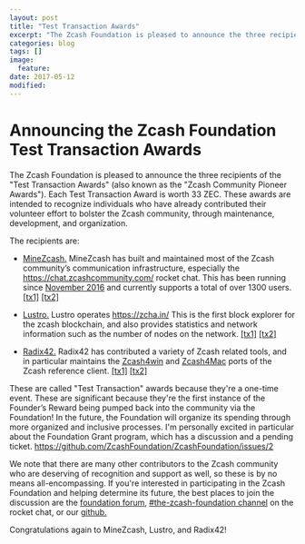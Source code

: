 ```yaml
---
layout: post
title: "Test Transaction Awards"
excerpt: "The Zcash Foundation is pleased to announce the three recipients of the Test Transaction Awards"
categories: blog
tags: []
image:
  feature:
date: 2017-05-12
modified: 
---
```

    
Announcing the Zcash Foundation Test Transaction Awards
===

The Zcash Foundation is pleased to announce the three recipients of the "Test Transaction Awards" (also known as the "Zcash Community Pioneer Awards"). Each Test Transaction Award is worth 33 ZEC. These awards are intended to recognize individuals who have already contributed their volunteer effort to bolster the Zcash community, through maintenance, development, and organization.

The recipients are:

- [MineZcash.](https://zcashcommunity.com/) MineZcash has built and maintained most of the Zcash community’s communication infrastructure, especially the https://chat.zcashcommunity.com/ rocket chat. This has been running since [November 2016](https://minezcash.com/growing-zcash-community/) and currently supports a total of over 1300 users. [[tx1]](https://explorer.zcha.in/transactions/37d6dfc8564ab8e8d8ce778ae582e990128a5061968e380cf82f1e21011a0832) [[tx2]](https://explorer.zcha.in/transactions/dd2789fddd61f30b7ef290bc5d5427d692204dc507739b13bfea2c6ba09e947f)

- [Lustro.](https://explorer.zcha.in/about) Lustro operates https://zcha.in/ This is the first block explorer for the zcash blockchain, and also provides statistics and network information such as the number of nodes on the network. [[tx1]](https://explorer.zcha.in/transactions/c77bfcd13612a0d66b4ffaefdef63c252d7a683ace03cafebba02e0747e936a0) [[tx2]](https://explorer.zcha.in/transactions/9d7dc8664552b2bd0585c1157d0a396d8f11655bcf19b73c35fec24e1aa38fe5)

- [Radix42.](https://twitter.com/radix42) Radix42 has contributed a variety of Zcash related tools, and in particular maintains the [Zcash4win](https://zcash4win.com/) and [Zcash4Mac](https://zcash4mac.com/) ports of the Zcash reference client. [[tx1]](https://explorer.zcha.in/transactions/aed962d71979194de2d1f769b1e7fc37a972454099123eeca141347155fcb2c1) [[tx2]](https://explorer.zcha.in/transactions/9127af5b9d8553ca531d79cbd5b0748829944c99a6602eac3356650e478a83d4)

These are called "Test Transaction" awards because they're a one-time event. These are significant because they're the first instance of the Founder’s Reward being pumped back into the community via the Foundation!
In the future, the Foundation will organize its spending through more organized and inclusive processes. I'm personally excited in particular about the Foundation Grant program, which has a discussion and a pending ticket. https://github.com/ZcashFoundation/ZcashFoundation/issues/2

We note that there are many other contributors to the Zcash community who are deserving of recognition and support as well, so these is by no means all-encompassing. If you're interested in participating in the Zcash Foundation and helping determine its future, the best places to join the discussion are the [foundation forum](https://forum.z.cash/c/foundation), [#the-zcash-foundation channel](https://chat.zcashcommunity.com/channel/the-zcash-foundation) on the rocket chat, or our [github.](https://github.com/ZcashFoundation/ZcashFoundation) 

Congratulations again to MineZcash, Lustro, and Radix42!
